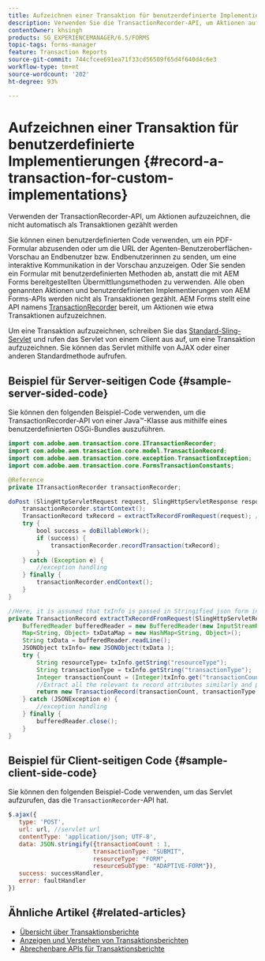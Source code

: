 ```yaml
---
title: Aufzeichnen einer Transaktion für benutzerdefinierte Implementierungen
description: Verwenden Sie die TransactionRecorder-API, um Aktionen aufzuzeichnen, die nicht automatisch als Transaktionen erfasst werden.
contentOwner: khsingh
products: SG_EXPERIENCEMANAGER/6.5/FORMS
topic-tags: forms-manager
feature: Transaction Reports
source-git-commit: 744cfcee691ea71f33cd56509f65d4f640d4c6e3
workflow-type: tm+mt
source-wordcount: '202'
ht-degree: 93%

---
```


# Aufzeichnen einer Transaktion für benutzerdefinierte Implementierungen {#record-a-transaction-for-custom-implementations}

Verwenden der TransactionRecorder-API, um Aktionen aufzuzeichnen, die nicht automatisch als Transaktionen gezählt werden

Sie können einen benutzerdefinierten Code verwenden, um ein PDF-Formular abzusenden oder um die URL der Agenten-Benutzeroberflächen-Vorschau an Endbenutzer bzw. Endbenutzerinnen zu senden, um eine interaktive Kommunikation in der Vorschau anzuzeigen. Oder Sie senden ein Formular mit benutzerdefinierten Methoden ab, anstatt die mit AEM Forms bereitgestellten Übermittlungsmethoden zu verwenden. Alle oben genannten Aktionen und benutzerdefinierten Implementierungen von AEM Forms-APIs werden nicht als Transaktionen gezählt. AEM Forms stellt eine API namens [TransactionRecorder](https://developer.adobe.com/experience-manager/reference-materials/6-5/forms/javadocs/com/adobe/aem/transaction/core/ITransactionRecorder.html) bereit, um Aktionen wie etwa Transaktionen aufzuzeichnen.

Um eine Transaktion aufzuzeichnen, schreiben Sie das [Standard-Sling-Servlet](https://experienceleague.adobe.com/docs/experience-manager-learn/forms/store-and-retrieve-af-with-2fa/create-servlet.html?lang=de) und rufen das Servlet von einem Client aus auf, um eine Transaktion aufzuzeichnen. Sie können das Servlet mithilfe von AJAX oder einer anderen Standardmethode aufrufen.

## Beispiel für Server-seitigen Code {#sample-server-sided-code}

Sie können den folgenden Beispiel-Code verwenden, um die TransactionRecorder-API von einer Java™-Klasse aus mithilfe eines benutzerdefinierten OSGi-Bundles auszuführen.

```java
import com.adobe.aem.transaction.core.ITransactionRecorder;
import com.adobe.aem.transaction.core.model.TransactionRecord;
import com.adobe.aem.transaction.core.exception.TransactionException;
import com.adobe.aem.transaction.core.FormsTransactionConstants;

@Reference
private ITransactionRecorder transactionRecorder;

doPost (SlingHttpServletRequest request, SlingHttpServletResponse response) {
    transactionRecorder.startContext();
    TransactionRecord txRecord = extractTxRecordFromRequest(request); //extract transaction relevant data from request
    try {
        bool success = doBillableWork();
        if (success) {
            transactionRecorder.recordTransaction(txRecord);
        }
    } catch (Exception e) {
        //exception handling
    } finally {
        transactionRecorder.endContext();
    }
}

//Here, it is assumed that txInfo is passed in Stringified json form in the ajax call (in data parameter). You can pass txInfo from client in any way that you find suitable.
private TransactionRecord extractTxRecordFromRequest(SlingHttpServletRequest request) {
    BufferedReader bufferedReader = new BufferedReader(new InputStreamReader(request.getInputStream()));
    Map<String, Object> txDataMap = new HashMap<String, Object>();
    String txData = bufferedReader.readLine();
    JSONObject txInfo= new JSONObject(txData );
    try {
        String resourceType= txInfo.getString("resourceType");
        String transactionType = txInfo.getString("transactionType");
        Integer transactionCount = (Integer)txInfo.get("transactionCount");
        //Extract all the relevant tx record attributes similarly and pass them in Transaction Record constructor as per the java doc}
        return new TransactionRecord(transactionCount, transactionType, resourceType, ..);
    } catch (JSONException e) {
        //exception handling
    } finally {
        bufferedReader.close();
    }
}
```

## Beispiel für Client-seitigen Code {#sample-client-side-code}

Sie können den folgenden Beispiel-Code verwenden, um das Servlet aufzurufen, das die `TransactionRecorder`-API hat.

```javascript
$.ajax({
   type: 'POST',
   url: url, //servlet url
   contentType: 'application/json; UTF-8',
   data: JSON.stringify({transactionCount : 1,
                        transactionType: "SUBMIT",
                        resourceType: "FORM",
                        resourceSubType: "ADAPTIVE-FORM"}),
   success: successHandler,
   error: faultHandler
})
```

## Ähnliche Artikel {#related-articles}

* [Übersicht über Transaktionsberichte](/help/forms/using/transaction-reports-overview.md)
* [Anzeigen und Verstehen von Transaktionsberichten](/help/forms/using/viewing-and-understanding-transaction-reports.md)
* [Abrechenbare APIs für Transaktionsberichte](/help/forms/using/transaction-reports-billable-apis.md)

